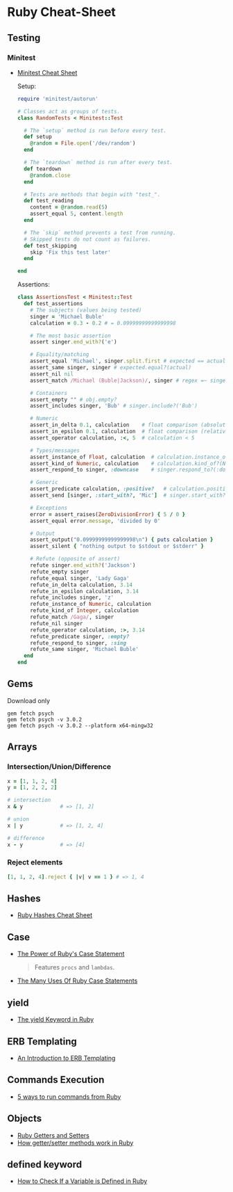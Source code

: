 # Ruby Cheat-Sheet

## Testing

### Minitest

- [Minitest Cheat Sheet](https://www.rubypigeon.com/posts/minitest-cheat-sheet/)

  Setup:

  ```ruby
  require 'minitest/autorun'

  # Classes act as groups of tests.
  class RandomTests < Minitest::Test

    # The `setup` method is run before every test.
    def setup
      @random = File.open('/dev/random')
    end

    # The `teardown` method is run after every test.
    def teardown
      @random.close
    end

    # Tests are methods that begin with "test_".
    def test_reading
      content = @random.read(5)
      assert_equal 5, content.length
    end

    # The `skip` method prevents a test from running.
    # Skipped tests do not count as failures.
    def test_skipping
      skip 'Fix this test later'
    end

  end
  ```
  
  Assertions:
  
  ```Ruby
  class AssertionsTest < Minitest::Test
    def test_assertions
      # The subjects (values being tested)
      singer = 'Michael Buble'
      calculation = 0.3 - 0.2 # = 0.09999999999999998

      # The most basic assertion
      assert singer.end_with?('e')

      # Equality/matching
      assert_equal 'Michael', singer.split.first # expected == actual
      assert_same singer, singer # expected.equal?(actual)
      assert_nil nil
      assert_match /Michael (Buble|Jackson)/, singer # regex =~ singer

      # Containers
      assert_empty "" # obj.empty?
      assert_includes singer, 'Bub' # singer.include?('Bub')

      # Numeric
      assert_in_delta 0.1, calculation    # float comparison (absolute error method)
      assert_in_epsilon 0.1, calculation  # float comparison (relative error method)
      assert_operator calculation, :<, 5  # calculation < 5

      # Types/messages
      assert_instance_of Float, calculation  # calculation.instance_of?(Float)
      assert_kind_of Numeric, calculation    # calculation.kind_of?(Numeric)
      assert_respond_to singer, :downcase    # singer.respond_to?(:downcase)

      # Generic
      assert_predicate calculation, :positive?   # calculation.positive?
      assert_send [singer, :start_with?, 'Mic']  # singer.start_with?('Mic')

      # Exceptions
      error = assert_raises(ZeroDivisionError) { 5 / 0 }
      assert_equal error.message, 'divided by 0'

      # Output
      assert_output("0.09999999999999998\n") { puts calculation }
      assert_silent { "nothing output to $stdout or $stderr" }

      # Refute (opposite of assert)
      refute singer.end_with?('Jackson')
      refute_empty singer
      refute_equal singer, 'Lady Gaga'
      refute_in_delta calculation, 3.14
      refute_in_epsilon calculation, 3.14
      refute_includes singer, 'z'
      refute_instance_of Numeric, calculation
      refute_kind_of Integer, calculation
      refute_match /Gaga/, singer
      refute_nil singer
      refute_operator calculation, :>, 3.14
      refute_predicate singer, :empty?
      refute_respond_to singer, :sing
      refute_same singer, 'Michael Buble'
    end
  end
  ```

## Gems

Download only

```shell
gem fetch psych
gem fetch psych -v 3.0.2
gem fetch psych -v 3.0.2 --platform x64-mingw32
```

## Arrays

### Intersection/Union/Difference

```ruby
x = [1, 1, 2, 4]
y = [1, 2, 2, 2]

# intersection
x & y            # => [1, 2]

# union
x | y            # => [1, 2, 4]

# difference
x - y            # => [4]
```

### Reject elements

```ruby
[1, 1, 2, 4].reject { |v| v == 1 } # => 1, 4
```

## Hashes

- [Ruby Hashes Cheat Sheet](https://www.shortcutfoo.com/app/dojos/ruby-hashes/cheatsheet)

## Case

- [The Power of Ruby's Case Statement](http://blog.molawson.com/the-power-of-ruby-s-case-statement)
  > Features `procs` and `lambdas`.
- [The Many Uses Of Ruby Case Statements](https://www.rubyguides.com/2015/10/ruby-case/)

## yield

- [The yield Keyword in Ruby](https://medium.com/rubycademy/the-yield-keyword-603a850b8921)

## ERB Templating

- [An Introduction to ERB Templating](https://www.stuartellis.name/articles/erb/)

## Commands Execution

- [5 ways to run commands from Ruby](https://mentalized.net/journal/2010/03/08/5-ways-to-run-commands-from-ruby/)

## Objects

- [Ruby Getters and Setters](https://dev.to/ksato1995/ruby-getters-and-setters-1p30)
- [How getter/setter methods work in Ruby](https://medium.com/@rondwalker22/how-getter-setter-methods-work-in-ruby-c5f5da07f99)

## defined keyword

- [How to Check If a Variable is Defined in Ruby](https://www.rubyguides.com/2018/10/defined-keyword/)
